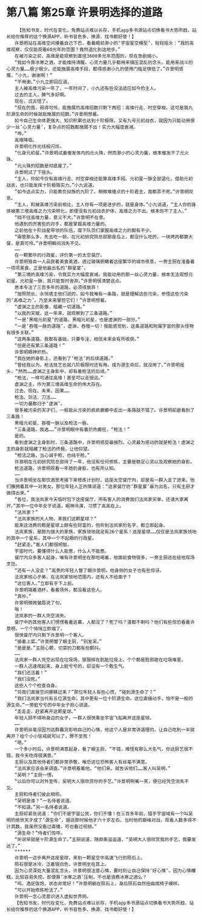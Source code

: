 # 第八篇 第25章 许景明选择的道路
        【告知书友，时代在变化，免费站点难以长存，手机app多书源站点切换看书大势所趋，站长给你推荐的这个换源APP，听书音色多、换源、找书都好使！】
       许景明站在高维空间摸着自己下巴，看着眼前渺小的‘宇宙星空模型’，轻轻摇头：“我的高维观察，仅仅能观看60光年的范围？竟然退化到这地步。”
       在被污染之前，高维是能观察到直径3600多光年范围的，现在急剧缩小。
       “我如今靠冰寒之酒，才能维持清醒。心灵力量几乎都用来镇压混乱的念头。能用来战斗的心灵力量……极少极少。还能施展高维手段，都得感谢小九的使用门槛足够低了。”许景明感慨，“小九，谢谢啊！”
       “不用谢。”小九立即回应道。
       主人被高维污染一年了，一年时间了，小九还有些没法适应如今的主人。
       过去的主人，脾气多好啊。
       现在，忒古怪了。
       “现在的我，弱得可怜，能施展的高维招数只剩下两招：高维行走、时空穿梭。这可是我九阶源生命的时候就能施展的招数。”许景明想着。
       如今自己生命体更强大、知识积累也达到十阶极限，又有九号元初战衣，就因为只能动用很少一丝‘心灵力量’，复杂点的招数都施展不出！实力大幅度衰减。
       “哗。”
       高维降临。
       许景明化作光线般闪烁。
       “化身元初星。”许景明试着催发体内的元火珠，然而渺小的心灵力量，根本催发不了元火珠。
       “元火珠的招数是彻底废了。”
       许景明试了下摇头。
       “主人，你如今仅有高维行走、时空穿梭还能算高维手段。元初星一脉全部退化，借助元初战衣，也只能发挥十阶极限实力。”小九说道。
       “如今这点实力，只能欺负狱族的九阶了。稍微难缠点的十阶君主，我都弄不死。”许景明叹息。
       “主人，和被高维污染前相比，主人你有一项是进步的，就是身体。”小九说道，“主人你的身体被第三境高维之力污染转化，即便没有元初战衣护体，高维之力不出，根本伤不了主人。”
       “挡不住高维力量，意义不大。”许景明不在意。
       他遇到的厉害些的对手，都是掌握高维力量的。
       之前他在十阶战星带领的队伍，麾下队员们掌握高维之力的都有不少。
       “甭管那么多，先去吃一顿。在元初研究院总部那座岛上，都没什么吃的，一块烤肉都算大餐，是真可怜。”许景明瞬间消失不见。
       ……
       在一颗繁华的行政星，评价第一的太空餐厅。
       许景明独自一人品尝着美食美酒，透过玻璃俯瞰着这座繁华的城市夜景，一旁主厨在准备着一项项美食，正是他最出名的‘群星宴’。
       “第三境的高维污染，令我实力大幅度衰减。我能动用的那一丝心灵力量，根本无法观想元初星。元初星一脉，我只能暂时舍弃。”许景明很清楚这点。
       原本专注了三百多年的道路，必须得放弃！
       “按照院长、永恒塔主他们说的，如今我唯有一条路，就是理解这些污染，参悟这些污染的‘高维之力’。乃至未来掌控它们！”许景明想着。
       “虚渊之主的影像，暗藏一切道路。”
       “以我的天赋，这一年来，就观察到了三条道路。”
       “一是‘黑暗元初星’的道路，黑暗元初星，也是虚渊的一部分。”
       “一是‘吞噬一脉的道路’，虚渊，吞噬一切！我能感觉到，这条道路和附属宇宙的那头怪物有很多关联。”
       “这两条道路，我都有基础，只要专注，相信未来会有所收获。”
       “但是还有第三条道路！”
       许景明眼神炽热。
       “我在她的身影上，还看到了‘枪法’的后续道路。”
       “曾经我以为，枪法技艺也就八阶极限时还有用。成为源生命后，就没用了。”许景明摇头，“然而……虚渊之主身影中，却有着枪法的后续。”
       “枪法，一样可通往高维！甚至可以走很远。”
       虚渊之主，作为第三境高维生命的伟大存在。
       过去、现在、未来、因果……
       枪法、剑法、刀法……
       一切力量都归于‘虚渊’。
       很多被污染的天才们，一般能从污染的疯疯癫癫中走出一条路就不错了。许景明却是看到了三条路！
       黑暗元初星、吞噬一脉以及枪法一脉。
       “三条道路，我选……”许景明眼中有着炽热癫狂，“枪法！”
       是的。
       看到虚渊之主身影时，三条道路中，许景明感受最强烈，心灵最为感动的就是枪法！虚渊之主的身影就暗藏了枪法的终极，让他仰望。
       “枪法之路，当心诚于枪，也纯于枪。”
       许景明在元初研究院总部待了一年，他没有任何修炼，主要是稳定心灵以及观察她的身影。
       枪法道路，许景明观看一年她的身影，也有所认知。
       ……
       当许景明坐在那饮酒思考接下来修炼计划时，这座太空餐厅内，却是有一群人走了进来，他们簇拥着其中一对男女。那位年轻人正热情说道：“这家餐厅的‘群星宴’最为出名，只有主厨才做得出来。”
       “各位，我法岚家今天临时包下这座餐厅，所有客人的消费我们法岚家买单，还请大家离开。”其中一位中年女子说道，眼神冷漠，习惯了高高在上。
       “法岚家？”
       “法岚家族的大人物，来我们这颗星球？”
       能来这消费的都是星球上颇有些财富的，但听到法岚家的名字，都立即起身。
       法岚家族，是颇为强大的家族，家族领地就足有26个星系！这座星球……仅仅是法岚家族领地的其中一个星系，其中一个不起眼的行政星。
       “赶紧走。”客人们都很明智。
       宇宙时代，要懂得什么人能惹，什么人不能惹。
       餐厅内众多客人起身，唯有许景明坐在那吃喝着，他面前食物很多，一旁主厨还在给他现场烹饪。
       “还有一人没走？”高贵的年轻人瞥了眼许景明，他身侧的女子也有些惊讶。
       法岚家核心子弟，在法岚家领地范围内，还有人不给面子？
       “这位客人。”立即有手下上前。
       许景明端着酒杯，看着场外，都没看这些人。
       “真吵。”
       许景明微微皱眉说了句。
       嗡！
       法岚家的一群人凭空消失。
       餐厅中的其他客人们愣愣看着这幕，人都没了？死了吗？渣都不剩吗？他们有些惊恐看着许景明，一个个悄悄立即熘了。
       很快餐厅内只剩下许景明一个客人。
       “接着上菜。”许景明瞥了眼主厨，“别发呆。”
       “是是是。”主厨心颤，切菜的刀都有些颤抖。
       ……
       法岚家一群人凭空出现在垃圾场，狠狠摔在肮脏垃圾上，个个都是脸部砸在垃圾堆里。
       一群人迅速爬起来，身上脏兮兮的，却没有一个敢生气。
       “我们还活着！”
       “我们没死。”
       这些人个个检查自身。
       “将我们直接空间挪移过来？”那位年轻人有些心慌，“碰到源生命了？”
       “我们法岚家当代有五位源生命，其中更有一位十阶源生命。这位直接动手，怕不是一般的源生命。”一旁脏兮兮的中年女子担心说道。
       “走走走，赶紧离开这颗星球。”
       年轻人顾不得哄身边的女子，一群人很快乘坐宇宙飞船离开这座星球。
       ……
       许景明丝毫没因为这群蠢货影响自己的心情，他这个人是非常讲道理的，让自己吃到一半就离开？给个小小惩戒就可以了，罪不至死！
       “嗯。”
       一个多小时后，许景明满意起身，看了眼主厨，“不错，难怪有那么大名气，你这厨艺很不错，我今天吃得很满意。”
       主厨以及其他侍者们都非常恭敬，唯恐这位恐怖客人有丝毫不满意。
       “法岚家应该会来调查。”许景明看着他，“他们来，就告诉他们……客人叫吴明。”
       “吴明？”主厨一愣。
       “以后你可以对外宣传，吴明大人很欣赏你的手艺。”许景明咧嘴一笑，便已经凭空消失不见。
       主厨和侍者们彼此相视。
       “吴明是谁？”一名侍者说道。
       “不知道。”另一名侍者说道。
       主厨却紧张说道：“你们不是宇宙公民，你们不懂！在三百多年前，猎手宇宙域有一个叫吴明的绝世天才成了‘源生命’，据说那时候他才六十岁左右。当时他的巅峰对战，观看人数多得不计其数。我虽然没看过直播，可也看过视频。”
       “源生命？”侍者们惊呼。
       “听说早就是十阶源生命了。”主厨说道，随即美滋滋道，“吴明大人很欣赏我的手艺，我要发达了。”
       ******
       许景明一迈步离开这座星球，来到一颗星空中高速飞行的陨石上。
       陨石很是冰冷，泛着银白色，许景明坐在其上。
       因为心灵深处大量混乱念头，许景明很注意心情，要时刻让自己保持‘好心情’。因为心情糟糕，比较容易失控。即便靠‘冰寒之酒’压制，不也是浪费冰寒之酒么？
       “呜，酒足饭饱，状态非常好！”许景明躺在陨石上，身后陨石自然扭曲成椅子模样。
       “可以开始修炼枪法了。”
       许景明一念心灵意识进入虚拟世界网。
       【告知书友，时代在变化，免费站点难以长存，手机app多书源站点切换看书大势所趋，站长给你推荐的这个换源APP，听书音色多、换源、找书都好使！】